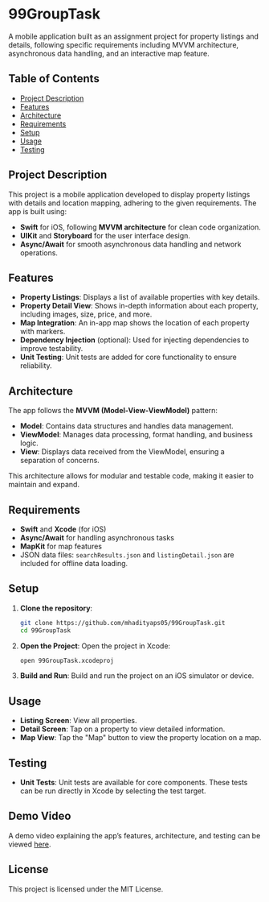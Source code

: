 
# 99GroupTask

A mobile application built as an assignment project for property listings and details, following specific requirements including MVVM architecture, asynchronous data handling, and an interactive map feature.

## Table of Contents
- [Project Description](#project-description)
- [Features](#features)
- [Architecture](#architecture)
- [Requirements](#requirements)
- [Setup](#setup)
- [Usage](#usage)
- [Testing](#testing)

## Project Description
This project is a mobile application developed to display property listings with details and location mapping, adhering to the given requirements. The app is built using:
- **Swift** for iOS, following **MVVM architecture** for clean code organization.
- **UIKit** and **Storyboard** for the user interface design.
- **Async/Await** for smooth asynchronous data handling and network operations.

## Features
- **Property Listings**: Displays a list of available properties with key details.
- **Property Detail View**: Shows in-depth information about each property, including images, size, price, and more.
- **Map Integration**: An in-app map shows the location of each property with markers.
- **Dependency Injection** (optional): Used for injecting dependencies to improve testability.
- **Unit Testing**: Unit tests are added for core functionality to ensure reliability.

## Architecture
The app follows the **MVVM (Model-View-ViewModel)** pattern:
- **Model**: Contains data structures and handles data management.
- **ViewModel**: Manages data processing, format handling, and business logic.
- **View**: Displays data received from the ViewModel, ensuring a separation of concerns.

This architecture allows for modular and testable code, making it easier to maintain and expand.

## Requirements
- **Swift** and **Xcode** (for iOS)
- **Async/Await** for handling asynchronous tasks
- **MapKit** for map features
- JSON data files: `searchResults.json` and `listingDetail.json` are included for offline data loading.

## Setup

1. **Clone the repository**:
   ```bash
   git clone https://github.com/mhadityaps05/99GroupTask.git
   cd 99GroupTask
   ```

2. **Open the Project**: Open the project in Xcode:
   ```bash
   open 99GroupTask.xcodeproj
   ```

3. **Build and Run**: Build and run the project on an iOS simulator or device.

## Usage

- **Listing Screen**: View all properties.
- **Detail Screen**: Tap on a property to view detailed information.
- **Map View**: Tap the "Map" button to view the property location on a map.

## Testing
- **Unit Tests**: Unit tests are available for core components. These tests can be run directly in Xcode by selecting the test target.

## Demo Video

A demo video explaining the app’s features, architecture, and testing can be viewed [here](https://drive.google.com/file/d/1NzG7--piXvXjLEJYtox48UoK990x9Fun/view?usp=share_link).


## License
This project is licensed under the MIT License.
